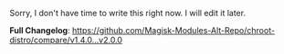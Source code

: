 Sorry, I don't have time to write this right now. I will edit it later.

**Full Changelog**: https://github.com/Magisk-Modules-Alt-Repo/chroot-distro/compare/v1.4.0...v2.0.0
